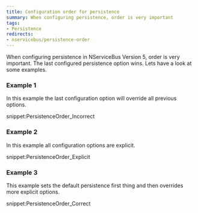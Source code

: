 ```yaml
---
title: Configuration order for persistence
summary: When configuring persistence, order is very important
tags:
- Persistence
redirects:
- nservicebus/persistence-order
---
```


When configuring persistence in NServiceBus Version 5, order is very important.
The last configured persistence option wins.
Lets have a look at some examples.

### Example 1

In this example the last configuration option will override all previous options.

snippet:PersistenceOrder_Incorrect

### Example 2

In this example all configuration options are explicit.

snippet:PersistenceOrder_Explicit

### Example 3

This example sets the default persistence first thing and then overrides more explicit options.

snippet:PersistenceOrder_Correct
